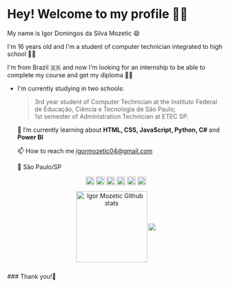 # Hey! Welcome to my profile 🥳👋

My name is Igor Domingos da Silva Mozetic 😄 

I'm 16 years old and I'm a student of computer technician integrated to high school 👨‍💻 </br>

I'm from Brazil 🇧🇷 and now I'm looking for an internship to be able to complete my course and get my diploma  👨‍🎓

- I'm currently studying in two schools:  
	> 3rd year student of Computer Technician at the Instituto Federal de Educação, Ciência e Tecnologia de São Paulo; </br>
	1st semester of Administration Technician at ETEC SP.

    🌱  I’m currently learning about **HTML, CSS, JavaScript, Python, C#** and **Power BI**
    
    📫  How to reach me igormozetic04@gmail.com
    
    📍   São Paulo/SP   
 
<p align="center">
<a href="https://codepen.io/igormozetic" target="blank"><img align="center" src="https://cdn.jsdelivr.net/npm/simple-icons@3.0.1/icons/codepen.svg" alt="IgorMozetic" height="20" width="20" /></a>
<a href="https://twitter.com/IgorMozetic" target="blank"><img align="center" src="https://cdn.jsdelivr.net/npm/simple-icons@3.0.1/icons/twitter.svg" alt="IgorMozetic" height="20" width="20" /></a>
<a href="https://www.linkedin.com/in/igor-mozetic/" target="blank"><img align="center" src="https://cdn.jsdelivr.net/npm/simple-icons@3.0.1/icons/linkedin.svg" alt="IgorMozetic" height="20" width="20" /></a>
<a href="https://www.facebook.com/Igor.Moze/" target="blank"><img align="center" src="https://cdn.jsdelivr.net/npm/simple-icons@3.0.1/icons/facebook.svg" alt="IgorMozetic" height="20" width="20" /></a>
<a href="https://www.instagram.com/igor.mozetic/" target="blank"><img align="center" src="https://cdn.jsdelivr.net/npm/simple-icons@3.0.1/icons/instagram.svg" alt="IgorMozetic" height="20" width="20" /></a> 
<a href="https://t.me/IgorMozetic" target="blank"><img align="center" src="https://cdn.jsdelivr.net/npm/simple-icons@3.13.0/icons/telegram.svg" alt="IgorMozetic" height="20" width="20" /></a> <br> 
</p>

<p align="center">
  <img align="center"
      alt="Igor Mozetic Github stats"
      style="margin-bottom: 10px;"
      height="165" src="https://github-readme-stats.vercel.app/api?username=IgorMozetic&theme=ayu-mirage&show_icons=true&count_private=true" />
<a href="https://github.com/IgorMozetic">
        <img align="center" style="margin-bottom: 10px;" src="https://github-readme-stats.anuraghazra1.vercel.app/api/top-langs/?username=IgorMozetic&theme=ayu-mirage" />
	</a>
</p>
### Thank you!👋
<!-- <div align="center">![Snake animation](https://github.com/IgorMozetic/IgorMozetic/blob/output/github-contribution-grid-snake.svg)</div> -->
